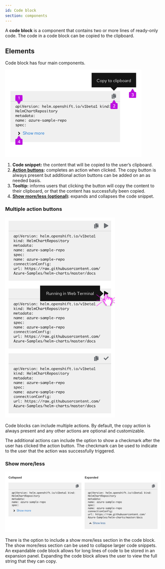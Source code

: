 ```yaml
---
id: Code block
section: components
---
```


A **code block** is a component that contains two or more lines of ready-only code. The code in a code block can be copied to the clipboard.

## Elements
Code block has four main components.

<img src="./img/code-block-structure.png" alt="Elements of the code block component" width="441"/>

1. **Code snippet:**  the content that will be copied to the user’s clipboard.
2. **[Action buttons](#multiple-action-buttons):** completes an action when clicked. The copy button is always present but additional action buttons can be added on an as needed basis.
3. **Tooltip:** informs users that clicking the button will copy the content to their clipboard, or that the content has successfully been copied.
4. **[Show more/less (optional)](#show-more-less):** expands and collapses the code snippet.

### Multiple action buttons

<img src="./img/code-block-multiple-actions.png" alt="Code block with multiple actions" width="355"/>

Code blocks can include multiple actions. By default, the copy action is always present and any other actions are optional and customizable.

The additional actions can include the option to show a checkmark after the user has clicked the action button. The checkmark can be used to indicate to the user that the action was successfully triggered.

### Show more/less

<img src="./img/code-block-collapsed-expanded.png" alt="Expanded and collapsed code block" width="758"/>

There is the option to include a show more/less section in the code block. The show more/less section can be used to collapse larger code snippets. An expandable code block allows for long lines of code to be stored in an expansion panel. Expanding the code block allows the user to view the full string that they can copy.
